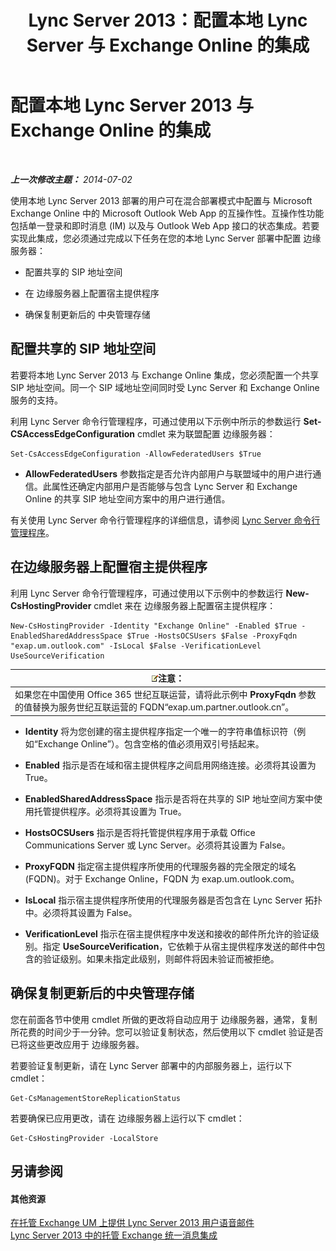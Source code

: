 ﻿---
title: Lync Server 2013：配置本地 Lync Server 与 Exchange Online 的集成
TOCTitle: 配置本地 Lync Server 2013 与 Exchange Online 的集成
ms:assetid: 95a20117-2064-43c4-94fe-cac892cadb6f
ms:mtpsurl: https://technet.microsoft.com/zh-cn/library/Hh533880(v=OCS.15)
ms:contentKeyID: 49313652
ms.date: 05/19/2016
mtps_version: v=OCS.15
ms.translationtype: HT
---

# 配置本地 Lync Server 2013 与 Exchange Online 的集成

 

_**上一次修改主题：** 2014-07-02_

使用本地 Lync Server 2013 部署的用户可在混合部署模式中配置与 Microsoft Exchange Online 中的 Microsoft Outlook Web App 的互操作性。互操作性功能包括单一登录和即时消息 (IM) 以及与 Outlook Web App 接口的状态集成。若要实现此集成，您必须通过完成以下任务在您的本地 Lync Server 部署中配置 边缘服务器：

  - 配置共享的 SIP 地址空间

  - 在 边缘服务器上配置宿主提供程序

  - 确保复制更新后的 中央管理存储

## 配置共享的 SIP 地址空间

若要将本地 Lync Server 2013 与 Exchange Online 集成，您必须配置一个共享 SIP 地址空间。同一个 SIP 域地址空间同时受 Lync Server 和 Exchange Online 服务的支持。

利用 Lync Server 命令行管理程序，可通过使用以下示例中所示的参数运行 **Set-CSAccessEdgeConfiguration** cmdlet 来为联盟配置 边缘服务器：

    Set-CsAccessEdgeConfiguration -AllowFederatedUsers $True

  - **AllowFederatedUsers** 参数指定是否允许内部用户与联盟域中的用户进行通信。此属性还确定内部用户是否能够与包含 Lync Server 和 Exchange Online 的共享 SIP 地址空间方案中的用户进行通信。

有关使用 Lync Server 命令行管理程序的详细信息，请参阅 [Lync Server 命令行管理程序](lync-server-2013-lync-server-management-shell.md)。

## 在边缘服务器上配置宿主提供程序

利用 Lync Server 命令行管理程序，可通过使用以下示例中的参数运行 **New-CsHostingProvider** cmdlet 来在 边缘服务器上配置宿主提供程序：

    New-CsHostingProvider -Identity "Exchange Online" -Enabled $True -EnabledSharedAddressSpace $True -HostsOCSUsers $False -ProxyFqdn "exap.um.outlook.com" -IsLocal $False -VerificationLevel UseSourceVerification

<table>
<thead>
<tr class="header">
<th><img src="images/Dn783119.note(OCS.15).gif" title="note" alt="note" />注意：</th>
</tr>
</thead>
<tbody>
<tr class="odd">
<td>如果您在中国使用 Office 365 世纪互联运营，请将此示例中 <strong>ProxyFqdn</strong> 参数的值替换为服务世纪互联运营的 FQDN“exap.um.partner.outlook.cn”。</td>
</tr>
</tbody>
</table>


  - **Identity** 将为您创建的宿主提供程序指定一个唯一的字符串值标识符（例如“Exchange Online”）。包含空格的值必须用双引号括起来。

  - **Enabled** 指示是否在域和宿主提供程序之间启用网络连接。必须将其设置为 True。

  - **EnabledSharedAddressSpace** 指示是否将在共享的 SIP 地址空间方案中使用托管提供程序。必须将其设置为 True。

  - **HostsOCSUsers** 指示是否将托管提供程序用于承载 Office Communications Server 或 Lync Server。必须将其设置为 False。

  - **ProxyFQDN** 指定宿主提供程序所使用的代理服务器的完全限定的域名 (FQDN)。对于 Exchange Online，FQDN 为 exap.um.outlook.com。

  - **IsLocal** 指示宿主提供程序所使用的代理服务器是否包含在 Lync Server 拓扑中。必须将其设置为 False。

  - **VerificationLevel** 指示在宿主提供程序中发送和接收的邮件所允许的验证级别。指定 **UseSourceVerification**，它依赖于从宿主提供程序发送的邮件中包含的验证级别。如果未指定此级别，则邮件将因未验证而被拒绝。

## 确保复制更新后的中央管理存储

您在前面各节中使用 cmdlet 所做的更改将自动应用于 边缘服务器，通常，复制所花费的时间少于一分钟。您可以验证复制状态，然后使用以下 cmdlet 验证是否已将这些更改应用于 边缘服务器。

若要验证复制更新，请在 Lync Server 部署中的内部服务器上，运行以下 cmdlet：

    Get-CsManagementStoreReplicationStatus

若要确保已应用更改，请在 边缘服务器上运行以下 cmdlet：

    Get-CsHostingProvider -LocalStore

## 另请参阅

#### 其他资源

[在托管 Exchange UM 上提供 Lync Server 2013 用户语音邮件](lync-server-2013-providing-lync-server-users-voice-mail-on-hosted-exchange-um.md)  
[Lync Server 2013 中的托管 Exchange 统一消息集成](lync-server-2013-hosted-exchange-unified-messaging-integration.md)

